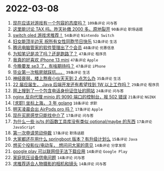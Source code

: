# 2022-03-08

1. [现在应该对游戏有一个包容的态度吗？](https://www.v2ex.com/t/838854) `109条评论` `问与答`
1. [这里能讨论 TAX 吗。昨天补缴 2000 多。原地裂开](https://www.v2ex.com/t/838781) `90条评论` `职场话题`
1. [switch oled 游戏求推荐！](https://www.v2ex.com/t/838774) `54条评论` `Nintendo Switch`
1. [妇女能顶半边天 祝所有女性同胞节日快乐](https://www.v2ex.com/t/838777) `52条评论` `生活`
1. [腾讯电脑管家的软件管理出了个会员](https://www.v2ex.com/t/838800) `48条评论` `优惠信息`
1. [为知笔记是凉了吗？还是跑路了？](https://www.v2ex.com/t/838793) `47条评论` `程序员`
1. [我真的好喜欢 iPhone 13 mini](https://www.v2ex.com/t/838881) `47条评论` `Apple`
1. [今晚要发 se3 了，有啥期待吗？](https://www.v2ex.com/t/838859) `47条评论` `iPhone`
1. [毕业第一次租房就踩坑。。。](https://www.v2ex.com/t/838890) `39条评论` `生活`
1. [神经衰弱，楼上熬夜小伙天天到 2 点怎么办](https://www.v2ex.com/t/838912) `35条评论` `生活`
1. [22 届应届生， Java 后端开发还有希望找到 1W 以上工作吗？](https://www.v2ex.com/t/838783) `29条评论` `程序员`
1. [网上搜到了一个包含电话身份证住址的网站](https://www.v2ex.com/t/838844) `24条评论` `问与答`
1. [nginx 反向代理 minio 的 9090 端口的控制台，报 502 错误](https://www.v2ex.com/t/838785) `21条评论` `NGINX`
1. [[求职] 坐标上海， 3 年 golang](https://www.v2ex.com/t/838860) `18条评论` `求职`
1. [明天凌晨会出 AirPods pro 吗？](https://www.v2ex.com/t/838886) `17条评论` `Apple`
1. [现在买房感觉只能找中介了](https://www.v2ex.com/t/838867) `17条评论` `问与答`
1. [为什么一些 js/ts 的函数工具库没有类似 optional/maybe 的东西](https://www.v2ex.com/t/838862) `17条评论` `JavaScript`
1. [第一次申请劳动仲裁](https://www.v2ex.com/t/838815) `17条评论` `职场话题`
1. [大家都还在用什么 springboot 版本？有升级计划么](https://www.v2ex.com/t/838827) `15条评论` `Java`
1. [想买个投影仪/电动车， 想问问大家的意见](https://www.v2ex.com/t/838857) `14条评论` `分享发现`
1. [google play 可以联网但无法下载应用](https://www.v2ex.com/t/838835) `14条评论` `Google Play`
1. [家庭低压设备供电问题](https://www.v2ex.com/t/838772) `14条评论` `问与答`
1. [求推荐适合人物摄影的相机和镜头](https://www.v2ex.com/t/838766) `14条评论` `问与答`

